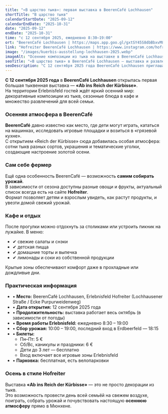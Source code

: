 ```yaml
---
title: "«В царство тыкв»: первая выставка в BeerenCafé Lochhausen"
shortTitle: "В царство тыкв"
calendarStartDate: "2025-09-12"
calendarEndDate: "2025-10-31"
date: "2025-09-12"
endDate: "2025-10-31"
time: "с 12 сентября 2025, ежедневно 8:30–19:00"
ort: "BeerenCafé Lochhausen | https://maps.app.goo.gl/gxtSY45S8dbBbxvM8"
link: "Hofreiter BeerenCafé Lochhausen | https://www.instagram.com/hofreitererlebnisfeld/"
image: "/images/kuerbis-ausstellung-lochhausen-2025.webp"
imageAlt: "Осенние композиции из тыкв на выставке в BeerenCafé Lochhausen"
seoTitle: "«В царство тыкв» в BeerenCafé Lochhausen — выставка и развлечения 2025"
seoDescription: "С 12 сентября 2025 года BeerenCafé Lochhausen приглашает на выставку «Ab ins Reich der Kürbisse»: композиции из тыкв, кафе, сбор урожая и развлечения для детей и взрослых."
---
```


**С 12 сентября 2025 года** в **BeerenCafé Lochhausen** открылась первая большая тыквенная выставка — **«Ab ins Reich der Kürbisse»**.  
На территории Erlebnisfeld гостей ждёт яркий осенний мир: декоративные композиции из тыкв, сезонные блюда в кафе и множество развлечений для всей семьи.

### Осенняя атмосфера в BeerenCafé

**BeerenCafé** давно известно как место, где дети могут играть, кататься на машинках, исследовать игровые площадки и возиться в «грязевой кухне».  
С открытием «Reich der Kürbisse» сюда добавилась особая атмосфера: сотни тыкв разных сортов, украшения и тематические уголки, создающие настроение золотой осени.

### Сам себе фермер

Ещё одна особенность BeerenCafé — возможность **самим собирать урожай**.  
В зависимости от сезона доступны разные овощи и фрукты, актуальный список всегда есть на сайте **Hofreiter**.  
Формат позволяет детям и взрослым увидеть, как растут продукты, и увезти домой свежий урожай.

### Кафе и отдых

После прогулки можно отдохнуть за столиками или устроить пикник на лужайке. В меню:  
- ✔ свежие салаты и снэки  
- ✔ детская пицца  
- ✔ домашние торты и выпечка  
- ✔ лимонады и соки из собственной продукции  

Крытые зоны обеспечивают комфорт даже в прохладные или дождливые дни.

### Практическая информация

- • **Место:** BeerenCafé Lochhausen, Erlebnisfeld Hofreiter (Lochhausener Straße / Ecke Purpurweidenweg)  
- • **Дата открытия:** 12 сентября 2025 года  
- • **Продолжительность:** выставка работает весь октябрь (в зависимости от погоды)  
- • **Время работы Erlebnisfeld:** ежедневно 8:30 – 19:00  
- • **Сбор урожая:** 10:00 – 19:00, последний вход в Erdbeerfeld — 18:15  
- • **Билеты:**  
  - Пн–Пт: 5 €  
  - Сб/Вс, каникулы и праздники: 6 €  
  - Дети до 3 лет — бесплатно  
  - Вход включает все игровые зоны Erlebnisfeld  
- • **Парковка:** бесплатная, есть велопарковки  

### Осень в стиле Hofreiter

Выставка **«Ab ins Reich der Kürbisse»** — это не просто декорации из тыкв.  
Это возможность провести день всей семьёй на свежем воздухе, поиграть, собрать урожай и почувствовать настоящую **осеннюю атмосферу** прямо в Мюнхене.
